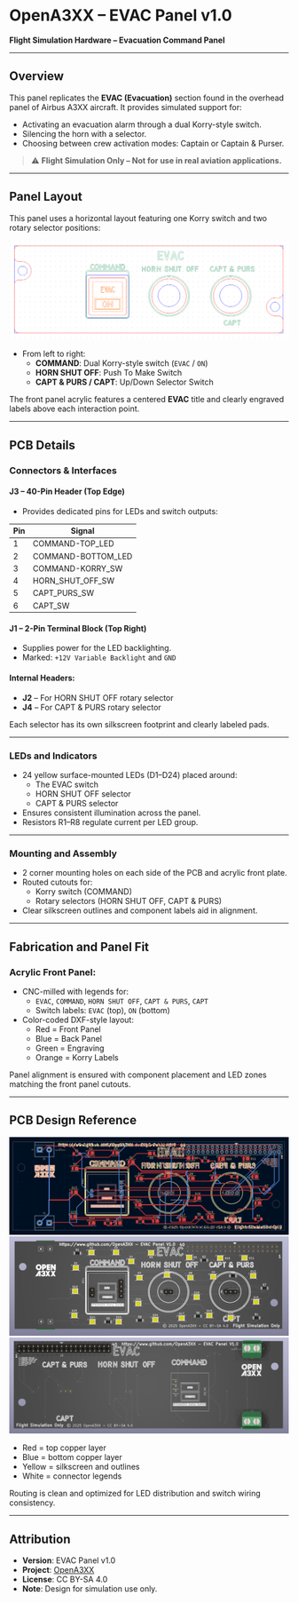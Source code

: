 # OpenA3XX – EVAC Panel v1.0

**Flight Simulation Hardware – Evacuation Command Panel**

---

## Overview

This panel replicates the **EVAC (Evacuation)** section found in the overhead panel of Airbus A3XX aircraft. It provides simulated support for:

- Activating an evacuation alarm through a dual Korry-style switch.
- Silencing the horn with a selector.
- Choosing between crew activation modes: Captain or Captain & Purser.

> ⚠️ **Flight Simulation Only – Not for use in real aviation applications.**

---

## Panel Layout

This panel uses a horizontal layout featuring one Korry switch and two rotary selector positions:

![Acrylic Panels](./img/acrylic-panels.png)

- From left to right:
    - **COMMAND**: Dual Korry-style switch (`EVAC` / `ON`)
    - **HORN SHUT OFF**: Push To Make Switch
    - **CAPT & PURS / CAPT**: Up/Down Selector Switch

The front panel acrylic features a centered **EVAC** title and clearly engraved labels above each interaction point.

---

## PCB Details

### Connectors & Interfaces

#### J3 – 40-Pin Header (Top Edge)

- Provides dedicated pins for LEDs and switch outputs:

| Pin | Signal             |
| --- | ------------------ |
| 1   | COMMAND-TOP_LED    |
| 2   | COMMAND-BOTTOM_LED |
| 3   | COMMAND-KORRY_SW   |
| 4   | HORN_SHUT_OFF_SW   |
| 5   | CAPT_PURS_SW       |
| 6   | CAPT_SW            |

#### J1 – 2-Pin Terminal Block (Top Right)

- Supplies power for the LED backlighting.
- Marked: `+12V Variable Backlight` and `GND`

#### Internal Headers:

- **J2** – For HORN SHUT OFF rotary selector
- **J4** – For CAPT & PURS rotary selector

Each selector has its own silkscreen footprint and clearly labeled pads.

---

### LEDs and Indicators

- 24 yellow surface-mounted LEDs (D1–D24) placed around:
    - The EVAC switch
    - HORN SHUT OFF selector
    - CAPT & PURS selector
- Ensures consistent illumination across the panel.
- Resistors R1–R8 regulate current per LED group.

---

### Mounting and Assembly

- 2 corner mounting holes on each side of the PCB and acrylic front plate.
- Routed cutouts for:
    - Korry switch (COMMAND)
    - Rotary selectors (HORN SHUT OFF, CAPT & PURS)
- Clear silkscreen outlines and component labels aid in alignment.

---

## Fabrication and Panel Fit

### Acrylic Front Panel:

- CNC-milled with legends for:
    - `EVAC`, `COMMAND`, `HORN SHUT OFF`, `CAPT & PURS`, `CAPT`
    - Switch labels: `EVAC` (top), `ON` (bottom)
- Color-coded DXF-style layout:
    - Red = Front Panel
    - Blue = Back Panel
    - Green = Engraving
    - Orange = Korry Labels

Panel alignment is ensured with component placement and LED zones matching the front panel cutouts.

---

## PCB Design Reference

![PCB Design](./img/pcb-design.png)  
![PCB 3D Front](./img/pcb-3d-front.png)  
![PCB 3D Back](./img/pcb-3d-back.png)

- Red = top copper layer
- Blue = bottom copper layer
- Yellow = silkscreen and outlines
- White = connector legends

Routing is clean and optimized for LED distribution and switch wiring consistency.

---

## Attribution

- **Version**: EVAC Panel v1.0
- **Project**: [OpenA3XX](https://www.github.com/OpenA3XX)
- **License**: CC BY-SA 4.0
- **Note**: Design for simulation use only.
